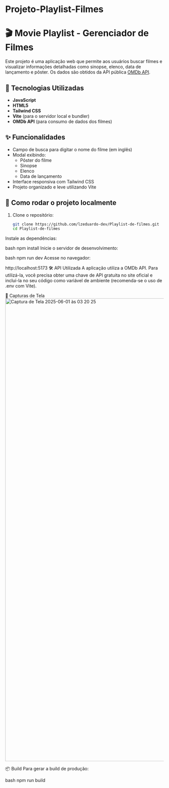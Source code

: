 # Projeto-Playlist-Filmes

# 🎬 Movie Playlist - Gerenciador de Filmes

Este projeto é uma aplicação web que permite aos usuários buscar filmes e visualizar informações detalhadas como sinopse, elenco, data de lançamento e pôster. Os dados são obtidos da API pública [OMDb API](http://www.omdbapi.com/).

## 🚀 Tecnologias Utilizadas

- **JavaScript**
- **HTML5**
- **Tailwind CSS**
- **Vite** (para o servidor local e bundler)
- **OMDb API** (para consumo de dados dos filmes)

## ✨ Funcionalidades

- Campo de busca para digitar o nome do filme (em inglês)
- Modal exibindo:
  - Pôster do filme
  - Sinopse
  - Elenco
  - Data de lançamento
- Interface responsiva com Tailwind CSS
- Projeto organizado e leve utilizando Vite

## 🔧 Como rodar o projeto localmente

1. Clone o repositório:
   ```bash
   git clone https://github.com/lzeduardo-dev/Playlist-de-filmes.git
   cd Playlist-de-filmes

Instale as dependências:

bash
npm install
Inicie o servidor de desenvolvimento:

bash
npm run dev
Acesse no navegador:

http://localhost:5173
🛠️ API Utilizada
A aplicação utiliza a OMDb API. Para utilizá-la, você precisa obter uma chave de API gratuita no site oficial e incluí-la no seu código como variável de ambiente (recomenda-se o uso de .env com Vite).

📸 Capturas de Tela
<img width="1470" alt="Captura de Tela 2025-06-01 às 03 20 25" src="https://github.com/user-attachments/assets/fc7c2383-0437-4e8d-9b45-670245b8aa8d" />


📦 Build
Para gerar a build de produção:

bash
npm run build
